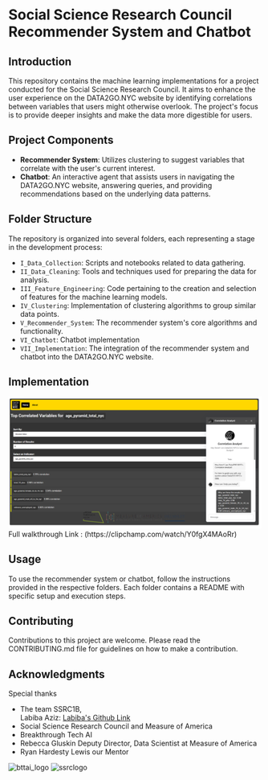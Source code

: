 # Social Science Research Council Recommender System and Chatbot

## Introduction
This repository contains the machine learning implementations for a project conducted for the Social Science Research Council. It aims to enhance the user experience on the DATA2GO.NYC website by identifying correlations between variables that users might otherwise overlook. The project's focus is to provide deeper insights and make the data more digestible for users.

## Project Components
- **Recommender System**: Utilizes clustering to suggest variables that correlate with the user's current interest.
- **Chatbot**: An interactive agent that assists users in navigating the DATA2GO.NYC website, answering queries, and providing recommendations based on the underlying data patterns.

## Folder Structure
The repository is organized into several folders, each representing a stage in the development process:
- `I_Data_Collection`: Scripts and notebooks related to data gathering.
- `II_Data_Cleaning`: Tools and techniques used for preparing the data for analysis.
- `III_Feature_Engineering`: Code pertaining to the creation and selection of features for the machine learning models.
- `IV_Clustering`: Implementation of clustering algorithms to group similar data points.
- `V_Recommender_System`: The recommender system's core algorithms and functionality.
- `VI_Chatbot`: Chatbot implementation
- `VII_Implementation`: The integration of the recommender system and chatbot into the DATA2GO.NYC website.

## Implementation 
<img src="./VII.Implementation/ssrc-model/public/screenshot.png" width="600" />
Full walkthrough Link : (https://clipchamp.com/watch/Y0fgX4MAoRr)

## Usage
To use the recommender system or chatbot, follow the instructions provided in the respective folders. Each folder contains a README with specific setup and execution steps.

## Contributing
Contributions to this project are welcome. Please read the CONTRIBUTING.md file for guidelines on how to make a contribution.

## Acknowledgments
Special thanks 
- The team SSRC1B,
   <br> Labiba Aziz: [Labiba's Github Link]([Link](https://github.com/azizlabi))
- Social Science Research Council and Measure of America
- Breakthrough Tech AI
- Rebecca Gluskin Deputy Director, Data Scientist at Measure of America 
- Ryan Hardesty Lewis our Mentor

<img src="https://github.com/floresloyd/ssrc-model/blob/master/bttai.png" alt="bttai_logo" width="200"/>
<img src="https://github.com/floresloyd/ssrc-model/blob/master/ssrc_logo.jpg" alt="ssrclogo" width="200"/>

